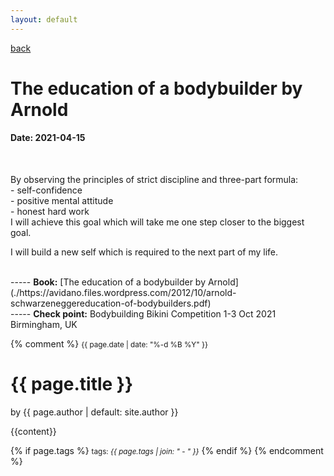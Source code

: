 ```yaml
---
layout: default
---
```

[back](./full-list.md)

<h1>
The education of a bodybuilder by Arnold
</h1>
<h4>
Date: 2021-04-15
</h4>
<br>
<p>
By observing the principles of strict discipline and three-part formula:<br>
- self-confidence<br>
- positive mental attitude<br>
- honest hard work<br>
I will achieve this goal which will take me one step closer to the biggest goal.<br>

I will build a new self which is required to the next part of my life.<br>
</p>
<br>
-----
<strong>Book:</strong>
[The education of a bodybuilder by Arnold](./https://avidano.files.wordpress.com/2012/10/arnold-schwarzeneggereducation-of-bodybuilders.pdf)
<br>
-----
<strong>Check point:</strong>
Bodybuilding Bikini Competition 1-3 Oct 2021
Birmingham, UK




{% comment %} <small>{{ page.date | date: "%-d %B %Y" }}</small>
<h1>{{ page.title }}</h1>

<p class="view">by {{ page.author | default: site.author }}</p>

{{content}}

{% if page.tags %}
  <small>tags: <em>{{ page.tags | join: "</em> - <em>" }}</em></small>
{% endif %} {% endcomment %}
